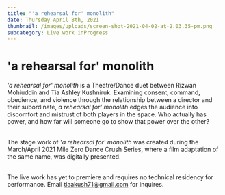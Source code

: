 ```yaml
---
title: "'a rehearsal for' monolith"
date: Thursday April 8th, 2021
thumbnail: /images/uploads/screen-shot-2021-04-02-at-2.03.35-pm.png
subcategory: Live work inProgress
---
```

# 'a rehearsal for' monolith

*'a rehearsal for' monolith* is a Theatre/Dance duet between Rizwan Mohiuddin and Tia Ashley Kushniruk. Examining consent, command, obedience, and violence through the relationship between a director and their subordinate, *a rehearsal for' monolith* edges the audience into discomfort and mistrust of both players in the space. Who actually has power, and how far will someone go to show that power over the other?  

\
The stage work of '*a rehearsal for' monolith* was created during the March/April 2021 Mile Zero Dance Crush Series, where a film adaptation of the same name, was digitally presented. 

\
The live work has yet to premiere and requires no technical residency for performance. Email tiaakush71@gmail.com for inquires.
